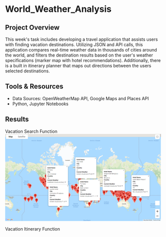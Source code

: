 # World_Weather_Analysis

## Project Overview
This week's task includes developing a travel application that assists users with finding vacation destinations. Utilizing JSON and API calls, this application compares real-time weather data in thousands of cities around the world, and filters the destination results based on the user's weather specifications (marker map with hotel recommendations). Additionally, there is a built in itinerary planner that maps out directions between the users selected destinations.

## Tools & Resources
* Data Sources: OpenWeatherMap API, Google Maps and Places API
* Python, Jupyter Notebooks

## Results
Vacation Search Function
![Vacation Search Function](https://github.com/pritiislam/World_Weather_Analysis/blob/main/Vacation_Search/WeatherPy_vacation_map.PNG)

Vacation Itinerary Function


